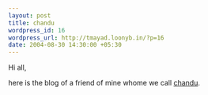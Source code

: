 ```yaml
--- 
layout: post
title: chandu
wordpress_id: 16
wordpress_url: http://tmayad.loonyb.in/?p=16
date: 2004-08-30 14:30:00 +05:30
---
```

Hi all,

here is the blog of a friend of mine whome we call <a href="http://thoughtsndme.blogspot.com/" target="_new">chandu</a>.
